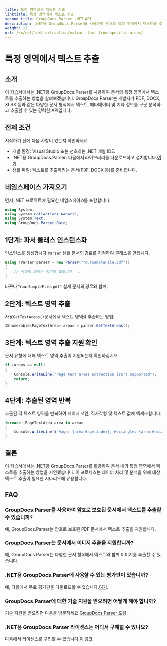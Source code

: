 ```yaml
---
title: 특정 영역에서 텍스트 추출
linktitle: 특정 영역에서 텍스트 추출
second_title: GroupDocs.Parser .NET API
description: .NET용 GroupDocs.Parser를 사용하여 문서의 특정 영역에서 텍스트를 추출하는 방법을 알아보세요. 쉬운 단계별 가이드.
weight: 12
url: /ko/net/text-extraction/extract-text-from-specific-areas/
---
```


# 특정 영역에서 텍스트 추출

## 소개
이 자습서에서는 .NET용 GroupDocs.Parser를 사용하여 문서의 특정 영역에서 텍스트를 추출하는 방법을 살펴보겠습니다. GroupDocs.Parser는 개발자가 PDF, DOCX, XLSX 등과 같은 다양한 문서 형식에서 텍스트, 메타데이터 및 기타 정보를 구문 분석하고 추출할 수 있는 강력한 API입니다.
## 전제 조건
시작하기 전에 다음 사항이 있는지 확인하세요.
- 개발 환경: Visual Studio 또는 선호하는 .NET 개발 IDE.
-  .NET용 GroupDocs.Parser: 다음에서 라이브러리를 다운로드하고 설치합니다.[여기](https://releases.groupdocs.com/parser/net/).
- 샘플 파일: 텍스트를 추출하려는 문서(PDF, DOCX 등)를 준비합니다.

## 네임스페이스 가져오기
먼저 .NET 프로젝트에 필요한 네임스페이스를 포함합니다.
```csharp
using System;
using System.Collections.Generic;
using System.Text;
using GroupDocs.Parser.Data;
```
## 1단계: 파서 클래스 인스턴스화
 인스턴스를 생성합니다.`Parser` 샘플 문서의 경로를 지정하여 클래스를 만듭니다.
```csharp
using (Parser parser = new Parser("YourSampleFile.pdf"))
{
    // 귀하의 코드는 여기에 있습니다 ...
}
```
 바꾸다`"YourSampleFile.pdf"` 실제 문서의 경로와 함께.
## 2단계: 텍스트 영역 추출
 사용`GetTextAreas()`문서에서 텍스트 영역을 추출하는 방법:
```csharp
IEnumerable<PageTextArea> areas = parser.GetTextAreas();
```
## 3단계: 텍스트 영역 추출 지원 확인
문서 유형에 대해 텍스트 영역 추출이 지원되는지 확인하십시오.
```csharp
if (areas == null)
{
    Console.WriteLine("Page text areas extraction isn't supported");
    return;
}
```
## 4단계: 추출된 영역 반복
추출된 각 텍스트 영역을 반복하여 페이지 색인, 직사각형 및 텍스트 값에 액세스합니다.
```csharp
foreach (PageTextArea area in areas)
{
    Console.WriteLine($"Page: {area.Page.Index}, Rectangle: {area.Rectangle}, Text: {area.Text}");
}
```

## 결론
이 자습서에서는 .NET용 GroupDocs.Parser를 활용하여 문서 내의 특정 영역에서 텍스트를 추출하는 방법을 시연했습니다. 이 프로세스는 데이터 처리 및 분석을 위해 대상 텍스트 추출이 필요한 시나리오에 유용합니다.

## FAQ
### GroupDocs.Parser를 사용하여 암호로 보호된 문서에서 텍스트를 추출할 수 있습니까?
예, GroupDocs.Parser는 암호로 보호된 PDF 문서에서 텍스트 추출을 지원합니다.
### GroupDocs.Parser는 문서에서 이미지 추출을 지원합니까?
예, GroupDocs.Parser는 다양한 문서 형식에서 텍스트와 함께 이미지를 추출할 수 있습니다.
### .NET용 GroupDocs.Parser에 사용할 수 있는 평가판이 있습니까?
 예, 다음에서 무료 평가판을 다운로드할 수 있습니다.[여기](https://releases.groupdocs.com/).
### GroupDocs.Parser에 대한 기술 지원을 받으려면 어떻게 해야 합니까?
 기술 지원을 받으려면 다음을 방문하세요.[GroupDocs.Parser 포럼](https://forum.groupdocs.com/c/parser/17).
### .NET용 GroupDocs.Parser 라이센스는 어디서 구매할 수 있나요?
 다음에서 라이센스를 구입할 수 있습니다.[이 링크](https://purchase.groupdocs.com/buy).